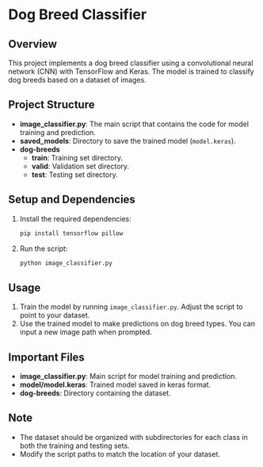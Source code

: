 # Dog Breed Classifier

## Overview
This project implements a dog breed classifier using a convolutional neural network (CNN) with TensorFlow and Keras. The model is trained to classify dog breeds based on a dataset of images.

## Project Structure
- **image_classifier.py**: The main script that contains the code for model training and prediction.
- **saved_models**: Directory to save the trained model (`model.keras`).
- **dog-breeds**
  - **train**: Training set directory.
  - **valid**: Validation set directory.
  - **test**: Testing set directory.

## Setup and Dependencies
1. Install the required dependencies:
   ```bash
   pip install tensorflow pillow
   ```
2. Run the script:
   ```bash
   python image_classifier.py
   ```

## Usage
1. Train the model by running `image_classifier.py`. Adjust the script to point to your dataset.
2. Use the trained model to make predictions on dog breed types. You can input a new image path when prompted.

## Important Files
- **image_classifier.py**: Main script for model training and prediction.
- **model/model.keras**: Trained model saved in keras format.
- **dog-breeds**: Directory containing the dataset.

## Note
- The dataset should be organized with subdirectories for each class in both the training and testing sets.
- Modify the script paths to match the location of your dataset.
